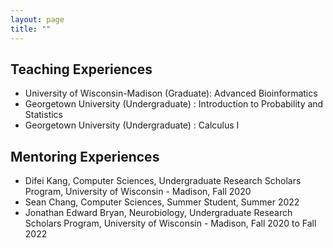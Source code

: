 ```yaml
---
layout: page
title: "" 
---
```


## Teaching Experiences
- University of Wisconsin-Madison (Graduate): Advanced Bioinformatics
- Georgetown University (Undergraduate) : Introduction to Probability and Statistics
- Georgetown University (Undergraduate) : Calculus I


## Mentoring Experiences
- Difei Kang, Computer Sciences, Undergraduate Research Scholars Program, University of Wisconsin - Madison, Fall 2020 
- Sean Chang, Computer Sciences, Summer Student, Summer 2022
- Jonathan Edward Bryan, Neurobiology, Undergraduate Research Scholars Program, University of Wisconsin - Madison, Fall 2020 to Fall 2022